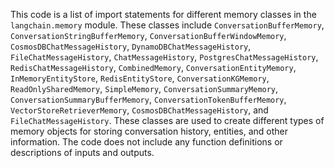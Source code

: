 This code is a list of import statements for different memory classes in the `langchain.memory` module. These classes include `ConversationBufferMemory`, `ConversationStringBufferMemory`, `ConversationBufferWindowMemory`, `CosmosDBChatMessageHistory`, `DynamoDBChatMessageHistory`, `FileChatMessageHistory`, `ChatMessageHistory`, `PostgresChatMessageHistory`, `RedisChatMessageHistory`, `CombinedMemory`, `ConversationEntityMemory`, `InMemoryEntityStore`, `RedisEntityStore`, `ConversationKGMemory`, `ReadOnlySharedMemory`, `SimpleMemory`, `ConversationSummaryMemory`, `ConversationSummaryBufferMemory`, `ConversationTokenBufferMemory`, `VectorStoreRetrieverMemory`, `CosmosDBChatMessageHistory`, and `FileChatMessageHistory`. These classes are used to create different types of memory objects for storing conversation history, entities, and other information. The code does not include any function definitions or descriptions of inputs and outputs.

